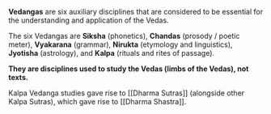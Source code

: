 **Vedangas** are six auxiliary disciplines that are considered to be essential for the understanding and application of the Vedas.

The six Vedangas are **Siksha** (phonetics), **Chandas** (prosody / poetic meter), **Vyakarana** (grammar), **Nirukta** (etymology and linguistics), **Jyotisha** (astrology), and **Kalpa** (rituals and rites of passage).

**They are disciplines used to study the Vedas (limbs of the Vedas), not texts.**

Kalpa Vedanga studies gave rise to [[Dharma Sutras]] (alongside other Kalpa Sutras), which gave rise to [[Dharma Shastra]].